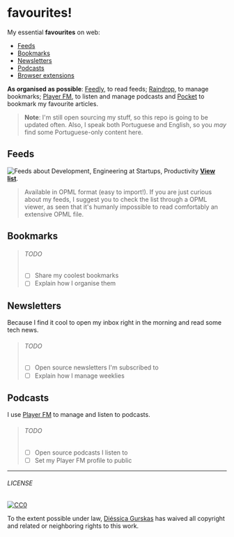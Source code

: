 # favourites!
My essential **favourites** on web:
- [Feeds](#feeds)
- [Bookmarks](#bookmarks)
- [Newsletters](#newsletters)
- [Podcasts](#podcasts)
- [Browser extensions](browser-extensions.md)

**As organised as possible**: [Feedly](http://feedly.com/), to read feeds; [Raindrop](http://raindrop.io), to manage bookmarks; [Player FM](https://player.fm), to listen and manage podcasts and  [Pocket](https://getpocket.com/a/favorites/list) to bookmark my favourite articles.

> **Note**: I'm still open sourcing my stuff, so this repo is going to be updated often. Also, I speak both Portuguese and English, so you *may* find some Portuguese-only content here.

## Feeds
![Feeds about Development, Engineering at Startups, Productivity](http://cl.ly/image/3D2K1r0m3y05/Image%202015-07-29%20at%203.12.12%20pm.png)
**[View list](feeds.opml)**.
> Available in OPML format (easy to import!). If you are just curious about my feeds, I suggest you to check the list through a OPML viewer, as seen that it's humanly impossible to read comfortably an extensive OPML file.

## Bookmarks
> ###### TODO
> - [ ] Share my coolest bookmarks
> - [ ] Explain how I organise them

## Newsletters
Because I find it cool to open my inbox right in the morning and read some tech news.
> ###### TODO
> - [ ] Open source newsletters I'm subscribed to
> - [ ] Explain how I manage weeklies

## Podcasts
I use [Player FM](https://player.fm) to manage and listen to podcasts.
> ###### TODO
> - [ ] Open source podcasts I listen to
> - [ ] Set my Player FM profile to public

---

###### LICENSE

[![CC0](http://mirrors.creativecommons.org/presskit/buttons/88x31/svg/cc-zero.svg)](http://creativecommons.org/publicdomain/zero/1.0/)

To the extent possible under law, [Diéssica Gurskas](http://diessi.ca) has waived all copyright and related or neighboring rights to this work.
